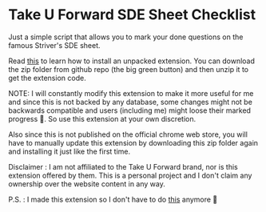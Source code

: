 # Take U Forward SDE Sheet Checklist

Just a simple script that allows you to mark your done questions on the famous Striver's SDE sheet.

Read [this](https://webkul.com/blog/how-to-install-the-unpacked-extension-in-chrome/) to learn how to install an unpacked extension. You can download the zip folder from github repo (the big green button) and then unzip it to get the extension code.

NOTE: I will constantly modify this extension to make it more useful for me and since this is not backed by any database, some changes might not be backwards compatible and users (including me) might loose their marked progress 🥲. So use this extension at your own discretion.

Also since this is not published on the official chrome web store, you will have to manually update this extension by downloading this zip folder again and installing it just like the first time.

Disclaimer : I am not affiliated to the Take U Forward brand, nor is this extension offered by them. This is a personal project and I don't claim any ownership over the website content in any way.

P.S. : I made this extension so I don't have to do [this](./dont-do-this/sde-sheet.pdf) anymore 🙊
